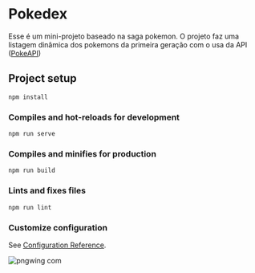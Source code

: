 # Pokedex
Esse é um mini-projeto baseado na saga pokemon. 
O projeto faz uma listagem dinâmica dos pokemons da primeira geração com o usa da API ([PokeAPI](http://pokeapi.co/))


## Project setup
```
npm install
```

### Compiles and hot-reloads for development
```
npm run serve
```

### Compiles and minifies for production
```
npm run build
```

### Lints and fixes files
```
npm run lint
```

### Customize configuration
See [Configuration Reference](https://cli.vuejs.org/config/).

![pngwing com](https://github.com/VitorAlenkart/Pokedex/assets/87671038/16d43089-ba16-4c6a-bf7a-4f0f9c12fe24)
